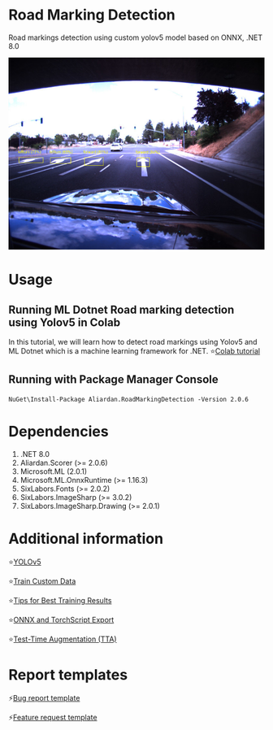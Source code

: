 # Road Marking Detection
Road markings detection using custom yolov5 model based on ONNX, .NET 8.0

![result3](https://raw.githubusercontent.com/aliardan/RoadMarkingDetection/main/RoadMarkingDetection/Assets/output/result3.jpg)

# Usage
## Running ML Dotnet Road marking detection using Yolov5 in Colab
In this tutorial, we will learn how to detect road markings using Yolov5 and ML Dotnet which is a machine learning framework for .NET.
⭐[Colab tutorial](https://colab.research.google.com/drive/1w7eW3AP1qOfOwXsXKK9KsRW8xc-WYVrz)

## Running with Package Manager Console
```
NuGet\Install-Package Aliardan.RoadMarkingDetection -Version 2.0.6
```

# Dependencies

1. .NET 8.0
2. Aliardan.Scorer (>= 2.0.6)
3. Microsoft.ML (2.0.1)
4. Microsoft.ML.OnnxRuntime (>= 1.16.3)
5. SixLabors.Fonts (>= 2.0.2)
6. SixLabors.ImageSharp (>= 3.0.2)
7. SixLabors.ImageSharp.Drawing (>= 2.0.1)

# Additional information

⭐[YOLOv5](https://github.com/ultralytics/yolov5)

⭐[Train Custom Data](https://github.com/ultralytics/yolov5/wiki/Train-Custom-Data)

⭐[Tips for Best Training Results](https://github.com/ultralytics/yolov5/wiki/Tips-for-Best-Training-Results)

⭐[ONNX and TorchScript Export](https://github.com/ultralytics/yolov5/issues/251)

⭐[Test-Time Augmentation (TTA)](https://github.com/ultralytics/yolov5/issues/303)

# Report templates

⚡[Bug report template](https://github.com/aliardan/RoadMarkingDetection/blob/6fe81549bb4d31c9a9a1c1ab2597a11a601bd668/.github/ISSUE_TEMPLATE/bug_report.md)

⚡[Feature request template](https://github.com/aliardan/RoadMarkingDetection/blob/6fe81549bb4d31c9a9a1c1ab2597a11a601bd668/.github/ISSUE_TEMPLATE/feature_request.md)
